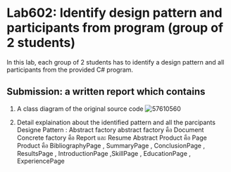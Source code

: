 ﻿# Lab602: Identify design pattern and participants from program (group of 2 students)

In this lab, each group of 2 students has to identify a design pattern and all participants 
from the provided C# program. 

## Submission: a written report which contains

1. A class diagram of the original source code
![57610560](http://www.mx7.com/i/870/G1B3Vj.png)

2. Detail explaination about the identified pattern and all the parcipants
 Designe Pattern : Abstract factory
 abstract factory คือ Document 
 Concrete factory คือ Report และ Resume
 Abstract Product คือ Page
 Product คือ BibliographyPage , SummaryPage , ConclusionPage , ResultsPage , IntroductionPage ,SkillPage , EducationPage , ExperiencePage
